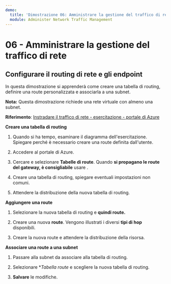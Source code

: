 ```yaml
---
demo:
  title: 'Dimostrazione 06: Amministrare la gestione del traffico di rete'
  module: Administer Network Traffic Management
---
```



# 06 - Amministrare la gestione del traffico di rete

## Configurare il routing di rete e gli endpoint

In questa dimostrazione si apprenderà come creare una tabella di routing, definire una route personalizzata e associarla a una subnet.

**Nota:** Questa dimostrazione richiede una rete virtuale con almeno una subnet.

**Riferimento**: [Instradare il traffico di rete - esercitazione - portale di Azure](https://learn.microsoft.com/azure/virtual-network/tutorial-create-route-table-portal#create-a-route-table)

**Creare una tabella di routing**

1. Quando si ha tempo, esaminare il diagramma dell'esercitazione. Spiegare perché è necessario creare una route definita dall'utente. 

1. Accedere al portale di Azure.

1. Cercare e selezionare **Tabelle di route**. Quando **si propagano le route del gateway, è consigliabile** usare . 

1. Creare una tabella di routing, spiegare eventuali impostazioni non comuni. 

1. Attendere la distribuzione della nuova tabella di routing.

**Aggiungere una route**

1.  Selezionare la nuova tabella di routing e **quindi route.**

1.  Creare una nuova **route**. Vengono illustrati i diversi **tipi di hop** disponibili. 

1.  Creare la nuova route e attendere la distribuzione della risorsa.
 
**Associare una route a una subnet**

1.  Passare alla subnet da associare alla tabella di routing.

1.  Selezionare **Tabella route* e scegliere la nuova tabella di routing. 

1.  **Salvare** le modifiche.

